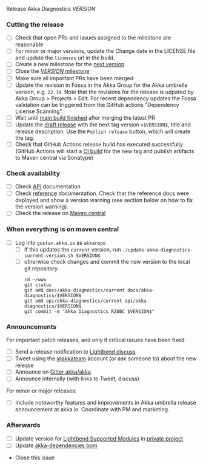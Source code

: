 Release Akka Diagnostics $VERSION$

<!--
# Release Train Issue Template for Akka Diagnostics 

(Liberally copied and adopted from Scala itself https://github.com/scala/scala-dev/blob/b11cd2e4a4431de7867db6b39362bea8fa6650e7/notes/releases/template.md)

For every release, use the `scripts/create-release-issue.sh` to make a copy of this file named after the release, and expand the variables.

Variables to be expanded in this template:
- $VERSION$=???

Key links:
  - akka/akka-diagnostics milestone: https://github.com/akka/akka-diagnostics/milestone/?
-->

### Cutting the release

- [ ] Check that open PRs and issues assigned to the milestone are reasonable
- [ ] For minor or major versions, update the Change date in the LICENSE file and update the `licenses` url in the build.
- [ ] Create a new milestone for the [next version](https://github.com/akka/akka-diagnostics/milestones)
- [ ] Close the [$VERSION$ milestone](https://github.com/akka/akka-diagnostics/milestones?direction=asc&sort=due_date)
- [ ] Make sure all important PRs have been merged
- [ ] Update the revision in Fossa in the Akka Group for the Akka umbrella version, e.g. `22.10`. Note that the revisions for the release is udpated by Akka Group > Projects > Edit. For recent dependency updates the Fossa validation can be triggered from the GitHub actions "Dependency License Scanning".
- [ ] Wait until [main build finished](https://github.com/akka/akka-diagnostics/actions) after merging the latest PR
- [ ] Update the [draft release](https://github.com/akka/akka-diagnostics/releases) with the next tag version `v$VERSION$`, title and release description. Use the `Publish release` button, which will create the tag.
- [ ] Check that GitHub Actions release build has executed successfully (GitHub Actions will start a [CI build](https://github.com/akka/akka-diagnostics/actions) for the new tag and publish artifacts to Maven central via Sonatype)

### Check availability

- [ ] Check [API](https://doc.akka.io/api/akka-diagnostics/$VERSION$/) documentation
- [ ] Check [reference](https://doc.akka.io/docs/akka-diagnostics/$VERSION$/) documentation. Check that the reference docs were deployed and show a version warning (see section below on how to fix the version warning).
- [ ] Check the release on [Maven central](https://repo1.maven.org/maven2/com/lightbend/akka/akka-diagnostics_2.13/$VERSION$/)

### When everything is on maven central
- [ ] Log into `gustav.akka.io` as `akkarepo`
    - [ ] If this updates the `current` version, run `./update-akka-diagnostics-current-version.sh $VERSION$`
    - [ ] otherwise check changes and commit the new version to the local git repository
         ```
         cd ~/www
         git status
         git add docs/akka-diagnostics/current docs/akka-diagnostics/$VERSION$
         git add api/akka-diagnostics/current api/akka-diagnostics/$VERSION$
         git commit -m "Akka Diagnostics R2DBC $VERSION$"
         ```

### Announcements

For important patch releases, and only if critical issues have been fixed:

- [ ] Send a release notification to [Lightbend discuss](https://discuss.akka.io)
- [ ] Tweet using the [@akkateam](https://twitter.com/akkateam/) account (or ask someone to) about the new release
- [ ] Announce on [Gitter akka/akka](https://gitter.im/akka/akka)
- [ ] Announce internally (with links to Tweet, discuss)

For minor or major releases:

- [ ] Include noteworthy features and improvements in Akka umbrella release announcement at akka.io. Coordinate with PM and marketing.

### Afterwards

- [ ] Update version for [Lightbend Supported Modules](https://developer.lightbend.com/docs/lightbend-platform/introduction/getting-help/build-dependencies.html) in [private project](https://github.com/lightbend/lightbend-technology-intro-doc/blob/master/docs/modules/getting-help/examples/build.sbt)
- [ ] Update [akka-dependencies bom](https://github.com/lightbend/akka-dependencies)
- Close this issue